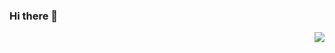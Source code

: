 ### Hi there 👋

<img align="right" src="https://github-readme-stats.vercel.app/api?username=maoxiaoxing&show_icons=true&icon_color=CE1D2D&text_color=718096&bg_color=ffffff&hide_title=true" />

<!--
**maoxiaoxing/maoxiaoxing** is a ✨ _special_ ✨ repository because its `README.md` (this file) appears on your GitHub profile.

Here are some ideas to get you started:

- 🔭 I’m currently working on ...
- 🌱 I’m currently learning ...
- 👯 I’m looking to collaborate on ...
- 🤔 I’m looking for help with ...
- 💬 Ask me about ...
- 📫 How to reach me: ...
- 😄 Pronouns: ...
- ⚡ Fun fact: ...
-->
